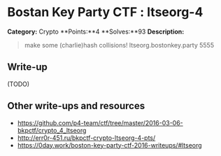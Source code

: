 # Bostan Key Party CTF : ltseorg-4

**Category:** Crypto
**Points:**4 
**Solves:**93
**Description:**

> make some (charlie)hash collisions! ltseorg.bostonkey.party 5555 


## Write-up

(TODO)

## Other write-ups and resources

* https://github.com/p4-team/ctf/tree/master/2016-03-06-bkpctf/crypto_4_ltseorg
* http://err0r-451.ru/bkpctf-crypto-ltseorg-4-pts/
* https://0day.work/boston-key-party-ctf-2016-writeups/#ltseorg
